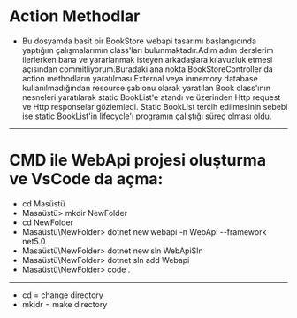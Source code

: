 # Action Methodlar
- Bu dosyamda basit bir BookStore webapi tasarımı başlangıcında yaptığım çalışmalarımın class'ları bulunmaktadır.Adım adım derslerim ilerlerken bana ve yararlanmak isteyen arkadaşlara kılavuzluk etmesi açısından commitliyorum.Buradaki ana nokta BookStoreController da action methodların yaratılması.External veya inmemory database kullanılmadığından resource şablonu olarak yaratılan Book class'ının nesneleri yaratılarak static BookList'e atandı ve üzerinden Http request ve Http responselar gözlemledi. Static BookList tercih edilmesinin sebebi ise static BookList'in lifecycle'ı programın çalıştığı süreç olması oldu.

---
# CMD ile WebApi projesi oluşturma ve VsCode da açma:
- cd Masüstü
- Masaüstü> mkdir NewFolder
- cd NewFolder
- Masaüstü\NewFolder> dotnet new webapi -n WebApi --framework net5.0
- Masaüstü\NewFolder> dotnet new sln WebApiSln 
- Masaüstü\NewFolder> dotnet sln add Webapi
- Masaüstü\NewFolder> code .
---
- cd = change directory
- mkidr = make directory
